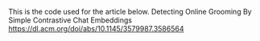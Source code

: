 This is the code used for the article below.
Detecting Online Grooming By Simple Contrastive Chat Embeddings
https://dl.acm.org/doi/abs/10.1145/3579987.3586564

